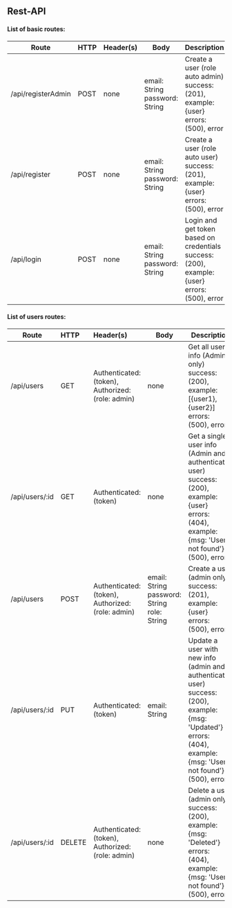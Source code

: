 ## Rest-API

#### List of basic routes:

| Route              | HTTP | Header(s) | Body                                | Description                                                  |
| ------------------ | ---- | --------- | ----------------------------------- | ------------------------------------------------------------ |
| /api/registerAdmin | POST | none      | email: String<br />password: String | Create a user (role auto admin)<br />success:<br />(201), example: {user}<br />errors:<br />(500), error |
| /api/register      | POST | none      | email: String<br />password: String | Create a user (role auto user)<br />success:<br />(201), example: {user}<br />errors:<br />(500), error |
| /api/login         | POST | none      | email: String<br />password: String | Login and get token based on credentials<br />success:<br />(200), example: {user}<br />errors:<br />(500), error |



#### List of users routes:

| Route          | HTTP   | Header(s)                                                    | Body                                                  | Description                                                  |
| -------------- | :----- | :----------------------------------------------------------- | ----------------------------------------------------- | ------------------------------------------------------------ |
| /api/users     | GET    | Authenticated:<br />(token),<br />Authorized:<br />(role: admin) | none                                                  | Get all users info (Admin only)<br />success:<br />(200), example: [{user1}, {user2}]<br />errors:<br />(500), error |
| /api/users/:id | GET    | Authenticated:<br />(token)                                  | none                                                  | Get a single user info (Admin and authenticated user)<br />success:<br />(200), example: {user}<br />errors:<br />(404), example: {msg: 'User not found'}<br />(500), error |
| /api/users     | POST   | Authenticated:<br />(token),<br />Authorized:<br />(role: admin) | email: String<br />password: String<br />role: String | Create a user (admin only)<br />success:<br />(201), example: {user}<br />errors:<br />(500), error |
| /api/users/:id | PUT    | Authenticated:<br />(token)                                  | email: String                                         | Update a user with new info (admin and authenticated user)<br />success:<br />(200), example: {msg: 'Updated'}<br />errors:<br />(404), example: {msg: 'User not found'}<br />(500), error |
| /api/users/:id | DELETE | Authenticated:<br />(token),<br />Authorized:<br />(role: admin) | none                                                  | Delete a user (admin only)<br />success:<br />(200), example: {msg: 'Deleted'}<br />errors:<br />(404), example: {msg: 'User not found'}<br />(500), error |

